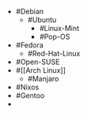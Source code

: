 - #Debian
	- #Ubuntu
		- #Linux-Mint
		- #Pop-OS
- #Fedora
	- #Red-Hat-Linux
- #Open-SUSE
- #[[Arch Linux]]
	- #Manjaro
- #Nixos
- #Gentoo
-